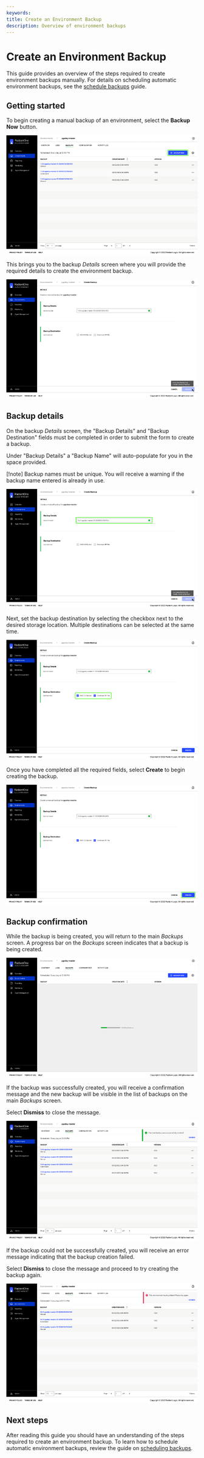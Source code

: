 ```yaml
---
keywords:
title: Create an Environment Backup
description: Overview of environment backups
---
```

# Create an Environment Backup

This guide provides an overview of the steps required to create environment backups manually. For details on scheduling automatic environment backups, see the [schedule backups](schedule-backup.md) guide.

## Getting started

To begin creating a manual backup of an environment, select the **Backup Now** button.

![image description](images/backup-now.png)

This brings you to the backup *Details* screen where you will provide the required details to create the environment backup.

![image description](images/create-details.png)

## Backup details

On the backup *Details* screen, the "Backup Details" and "Backup Destination" fields must be completed in order to submit the form to create a backup.

Under "Backup Details" a "Backup Name" will auto-populate for you in the space provided.

[!note] Backup names must be unique. You will receive a warning if the backup name entered is already in use.

![image description](images/create-backup-name.png)

Next, set the backup destination by selecting the checkbox next to the desired storage location. Multiple destinations can be selected at the same time.

![image description](images/create-backup-destination.png)

Once you have completed all the required fields, select **Create** to begin creating the backup.

![image description](images/create-button.png)

## Backup confirmation

While the backup is being created, you will return to the main *Backups* screen. A progress bar on the *Backups* screen indicates that a backup is being created.

![image description](images/create-progressbar.png)

If the backup was successfully created, you will receive a confirmation message and the new backup will be visible in the list of backups on the main *Backups* screen.

Select **Dismiss** to close the message.

![image description](images/create-success.png)

If the backup could not be successfully created, you will receive an error message indicating that the backup creation failed.

Select **Dismiss** to close the message and proceed to try creating the backup again.

![image description](images/create-failed.png)

## Next steps

After reading this guide you should have an understanding of the steps required to create an environment backup. To learn how to schedule automatic environment backups, review the guide on [scheduling backups](schedule-backup.md).
